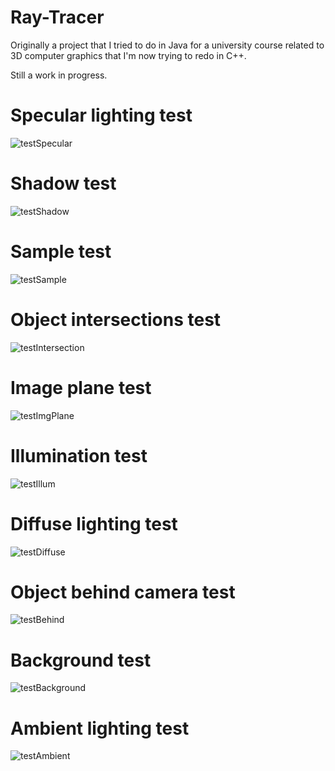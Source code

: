 # Ray-Tracer

Originally a project that I tried to do in Java for a university course related to 3D computer graphics that I'm now trying to redo in C++.

Still a work in progress.

# Specular lighting test
![testSpecular](https://github.com/user-attachments/assets/6103a6f2-7513-4251-987a-a67b84a026fd)

# Shadow test
![testShadow](https://github.com/user-attachments/assets/cb111d65-611e-4aa1-bd2b-b891ab30892f)

# Sample test
![testSample](https://github.com/user-attachments/assets/81651620-3ab6-41f9-82a7-276fcebf8646)

# Object intersections test
![testIntersection](https://github.com/user-attachments/assets/7597bd57-81a1-471b-89b2-0beb1c1b0d57)

# Image plane test
![testImgPlane](https://github.com/user-attachments/assets/bf02050d-60d5-4a89-b48d-80b6bcf3d584)

# Illumination test
![testIllum](https://github.com/user-attachments/assets/02ce35bf-3890-4a7e-ab29-24c9f30e10fc)

# Diffuse lighting test
![testDiffuse](https://github.com/user-attachments/assets/7978c1b3-95f7-4e9c-b0fc-00f3ecaed512)

# Object behind camera test
![testBehind](https://github.com/user-attachments/assets/891857f8-824f-47af-8a82-b5b12263198f)

# Background test
![testBackground](https://github.com/user-attachments/assets/94dbd269-6149-49f6-8751-6adeaca7aad8)

# Ambient lighting test
![testAmbient](https://github.com/user-attachments/assets/204528b0-fb01-495c-94e9-da1314d476bb)
